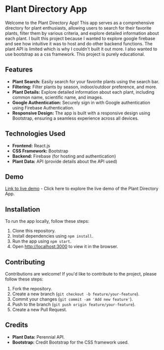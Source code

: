 # Plant Directory App

Welcome to the Plant Directory App! This app serves as a comprehensive directory for plant enthusiasts, allowing users to search for their favorite plants, filter them by various criteria, and explore detailed information about each plant. I built this project because I wanted to explore google firebase and see how intuitive it was to host and do other backend functions. The plant API is limited which is why I couldn't built it out more. I also wanted to use bootstrap as a css framework. This project is purely educational.

## Features

- **Plant Search:** Easily search for your favorite plants using the search bar.
- **Filtering:** Filter plants by season, indoor/outdoor preference, and more.
- **Plant Details:** Explore detailed information about each plant, including common name, scientific name, and images.
- **Google Authentication:** Securely sign in with Google authentication using Firebase Authentication.
- **Responsive Design:** The app is built with a responsive design using Bootstrap, ensuring a seamless experience across all devices.

## Technologies Used

- **Frontend:** React.js
- **CSS Framework:** Bootstrap
- **Backend:** Firebase (for hosting and authentication)
- **Plant Data:** API (provide details about the API used)

## Demo

[Link to live demo](https://plant-friend-14d49.web.app/) - Click here to explore the live demo of the Plant Directory App.

## Installation

To run the app locally, follow these steps:

1. Clone this repository.
2. Install dependencies using `npm install`.
3. Run the app using `npm start`.
4. Open [http://localhost:3000](http://localhost:3000) to view it in the browser.

## Contributing

Contributions are welcome! If you'd like to contribute to the project, please follow these steps:

1. Fork the repository.
2. Create a new branch (`git checkout -b feature/your-feature`).
3. Commit your changes (`git commit -am 'Add new feature'`).
4. Push to the branch (`git push origin feature/your-feature`).
5. Create a new Pull Request.

## Credits

- **Plant Data:** Perennial API.
- **Bootstrap:** Credit Bootstrap for the CSS framework used.
